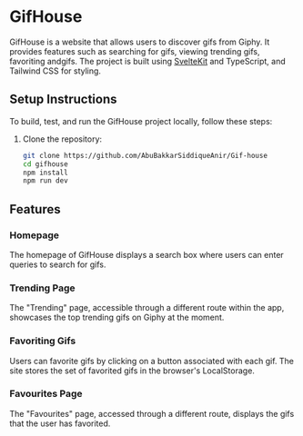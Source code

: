 # GifHouse

GifHouse is a website that allows users to discover gifs from Giphy. It provides features such as searching for gifs, viewing trending gifs, favoriting andgifs. The project is built using [SvelteKit](https://kit.svelte.dev/) and TypeScript, and Tailwind CSS for styling.

## Setup Instructions

To build, test, and run the GifHouse project locally, follow these steps:

1. Clone the repository:

   ```bash
   git clone https://github.com/AbuBakkarSiddiqueAnir/Gif-house
   cd gifhouse
   npm install
   npm run dev
   ```

## Features

### Homepage

The homepage of GifHouse displays a search box where users can enter queries to search for gifs.

### Trending Page

The "Trending" page, accessible through a different route within the app, showcases the top trending gifs on Giphy at the moment.

### Favoriting Gifs

Users can favorite gifs by clicking on a button associated with each gif. The site stores the set of favorited gifs in the browser's LocalStorage.

### Favourites Page

The "Favourites" page, accessed through a different route, displays the gifs that the user has favorited.
